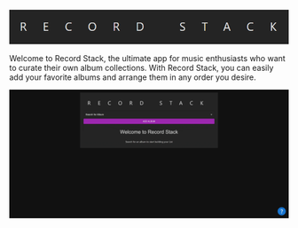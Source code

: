 ![Record Stack Logo](Record-stack-logo.png)

Welcome to Record Stack, the ultimate app for music enthusiasts who want to curate their own album collections. With Record Stack, you can easily add your favorite albums and arrange them in any order you desire.

![Record Stack Demo](Demo-gif.gif)
